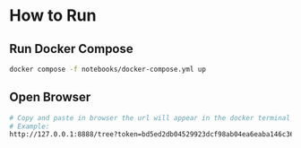 # How to Run

## Run Docker Compose
```bash
docker compose -f notebooks/docker-compose.yml up
```

## Open Browser
```bash
# Copy and paste in browser the url will appear in the docker terminal
# Example:
http://127.0.0.1:8888/tree?token=bd5ed2db04529923dcf98ab04ea6eaba146c3623b0e006db
```
